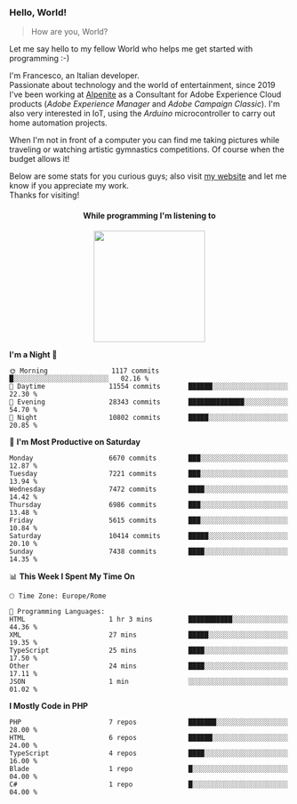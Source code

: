 ### Hello, World!

> How are you, World?

Let me say hello to my fellow World who helps me get started with programming :-)

I'm Francesco, an Italian developer.  
Passionate about technology and the world of entertainment, since 2019 I've been working at [Alpenite](https://www.alpenite.com) as a Consultant for Adobe Experience Cloud products (*Adobe Experience Manager* and *Adobe Campaign Classic*). I'm also very interested in IoT, using the *Arduino* microcontroller to carry out home automation projects.

When I'm not in front of a computer you can find me taking pictures while traveling or watching artistic gymnastics competitions. Of course when the budget allows it!

Below are some stats for you curious guys; also visit [my website](https://www.francescorega.eu) and let me know if you appreciate my work.  
Thanks for visiting!

<div align="center">
  <h4>While programming I'm listening to</h4>
  <a href="https://apps.francescorega.eu/now-playing/11147232609" target="_blank"><img src="https://apps.francescorega.eu/now-playing/11147232609" width="200"></a>
</div>

<!--START_SECTION:waka-->
**I'm a Night 🦉** 

```text
🌞 Morning                1117 commits        █░░░░░░░░░░░░░░░░░░░░░░░░   02.16 % 
🌆 Daytime                11554 commits       ██████░░░░░░░░░░░░░░░░░░░   22.30 % 
🌃 Evening                28343 commits       ██████████████░░░░░░░░░░░   54.70 % 
🌙 Night                  10802 commits       █████░░░░░░░░░░░░░░░░░░░░   20.85 % 
```
📅 **I'm Most Productive on Saturday** 

```text
Monday                   6670 commits        ███░░░░░░░░░░░░░░░░░░░░░░   12.87 % 
Tuesday                  7221 commits        ███░░░░░░░░░░░░░░░░░░░░░░   13.94 % 
Wednesday                7472 commits        ████░░░░░░░░░░░░░░░░░░░░░   14.42 % 
Thursday                 6986 commits        ███░░░░░░░░░░░░░░░░░░░░░░   13.48 % 
Friday                   5615 commits        ███░░░░░░░░░░░░░░░░░░░░░░   10.84 % 
Saturday                 10414 commits       █████░░░░░░░░░░░░░░░░░░░░   20.10 % 
Sunday                   7438 commits        ████░░░░░░░░░░░░░░░░░░░░░   14.35 % 
```


📊 **This Week I Spent My Time On** 

```text
🕑︎ Time Zone: Europe/Rome

💬 Programming Languages: 
HTML                     1 hr 3 mins         ███████████░░░░░░░░░░░░░░   44.36 % 
XML                      27 mins             █████░░░░░░░░░░░░░░░░░░░░   19.35 % 
TypeScript               25 mins             ████░░░░░░░░░░░░░░░░░░░░░   17.50 % 
Other                    24 mins             ████░░░░░░░░░░░░░░░░░░░░░   17.11 % 
JSON                     1 min               ░░░░░░░░░░░░░░░░░░░░░░░░░   01.02 % 
```

**I Mostly Code in PHP** 

```text
PHP                      7 repos             ███████░░░░░░░░░░░░░░░░░░   28.00 % 
HTML                     6 repos             ██████░░░░░░░░░░░░░░░░░░░   24.00 % 
TypeScript               4 repos             ████░░░░░░░░░░░░░░░░░░░░░   16.00 % 
Blade                    1 repo              █░░░░░░░░░░░░░░░░░░░░░░░░   04.00 % 
C#                       1 repo              █░░░░░░░░░░░░░░░░░░░░░░░░   04.00 % 
```




<!--END_SECTION:waka-->
